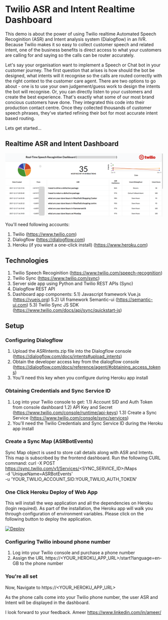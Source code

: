 # Twilio ASR and Intent Realtime Dashboard

This demo is about the power of using Twilio realtime Automated Speech Recoginition (ASR) and Intent analysis system (Dialogflow) in an IVR. Because Twilio makes it so easy to collect customer speech and related intent, one of the business benefits is direct access to what your customers are calling for and saying so the calls can be router accurately.  

Let's say your organisation want to implement a Speech or Chat bot in your customer journey.  The first question that arises is how should the bot be designed, what intents will it recognise so the calls are routed correctly with the right context to the customer care agent.  There are two options to go about - one is to use your own judgement/guess work to design the intents the bot will recognise.  Or, you can directly listen to your customers and create the best experience.  That's exactly what some of our most brand concious customers have done.  They integrated this code into their production contact centre.  Once they collected thousands of customer speech phrases, they've started refining their bot for most accurate intent based routing.

Lets get started...

## Realtime ASR and Intent Dashboard

![](asr_ivr_dashboard.png)

You'll need following accounts:
1) Twilio (https://www.twilio.com)
2) Dialogflow (https://dialogflow.com)
3) Heroku (if you want a one-click install) (https://www.heroku.com)

## Technologies
1) Twilio Speech Recoginition (https://www.twilio.com/speech-recognition)
2) Twilio Sync (https://www.twilio.com/sync)
3) Server side app using Python and Twilio REST APIs (Sync)
4) Dialogflow REST API 
5) Dashboard app components:
5.1) Javascript framework Vue.js (https://vuejs.org)
5.2) UI framework Semantic-ui (https://semantic-ui.com)
5.3) Twilio Sync JS SDK (https://www.twilio.com/docs/api/sync/quickstart-js)

## Setup

### Configuring Dialogflow
1) Upload the ASRIntents.zip file into the Dialogflow console (https://dialogflow.com/docs/intents#upload_intents)
2) Obtain the developer access key from the dialogflow console (https://dialogflow.com/docs/reference/agent/#obtaining_access_tokens)
3) You'll need this key when you configure during Heroku app install

### Obtaining Credentials and Sync Service ID
1) Log into your Twilio console to get:
1.1) Account SID and Auth Token from console dashboard
1.2) API Key and Secret (https://www.twilio.com/console/runtime/api-keys)
1.3) Create a Sync Service (https://www.twilio.com/console/sync/services)
2) You'll need the Twilio Credentials and Sync Service ID during the Heroku app install

### Create a Sync Map (ASRBotEvents)
Sync Map object is used to store call details along with ASR and Intents. This map is subscribed by the frontend dashboard.
Run the following CURL command:
curl -X POST https://sync.twilio.com/v1/Services/<SYNC_SERVICE_ID>/Maps \
 -d 'UniqueName=ASRBotEvents' \
 -u 'YOUR_TWILIO_ACCOUNT_SID:YOUR_TWILIO_AUTH_TOKEN'


### One Click Heroku Deploy of Web App
This will install the wep application and all the dependencies on Heroku (login required). As part of the installation, the Heroku app will walk you through configuration of environment variables.  Please click on the following button to deploy the application.

[![Deploy](https://www.herokucdn.com/deploy/button.svg)](https://heroku.com/deploy?template=https://github.com/ameerbadri/twilio-asr-realtime-dashboard)

### Configuring Twilio inbound phone number
1) Log into your Twilio console and purchase a phone number
2) Assign the URL https://<YOUR_HEROKU_APP_URL>/start?language=en-GB to the phone number

### You're all set
Now, Navigate to https://<YOUR_HEROKU_APP_URL>

As the phone calls come into your Twilio phone number, the user ASR and Intent will be displayed in the dashboard. 

I look forward to your feedback.
Ameer
https://www.linkedin.com/in/ameer/